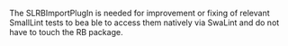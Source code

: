 The SLRBImportPlugIn is needed for improvement or fixing of relevant SmallLint tests to bea ble to access them natively via SwaLint and do not have to touch the RB package.